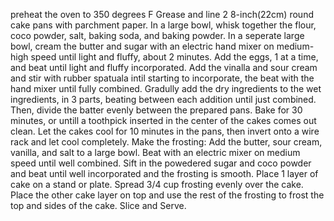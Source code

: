preheat the oven to 350 degrees F
Grease and line 2 8-inch(22cm) round cake pans with parchment paper.
In a large bowl, whisk together the flour, coco powder, salt, baking soda, and baking powder.
In a seperate large bowl, cream the butter and sugar with an electric hand mixer on medium-high speed until light and fluffy, about 2 minutes.
Add the eggs, 1 at a time, and beat until light and fluffy incorporated.
Add the vinalla and sour cream and stir with rubber spatuala intil starting to incorporate, the beat with the hand mixer until fully combined.
Gradully add the dry ingredients to the wet ingredients, in 3 parts,  beating between each addition until just combined.
Then, divide the batter evenly between the prepared pans. Bake for 30 minutes, or untill a toothpick inserted in the center of the cakes comes out clean. Let the cakes cool for 10 minutes in the pans, then invert onto a wire rack and let cool completely.
Make the frosting: Add the butter, sour cream, vanilla, and salt to a large bowl. Beat with an electric mixer on medium speed until well combined. Sift in the powedered sugar and coco powder and beat until well incorporated and the frosting is smooth.
Place 1 layer of cake on a stand or plate. Spread 3/4 cup frosting evenly over the cake. Place the other cake layer on top and use the rest of the frosting to frost the top and sides of the cake.
Slice and Serve.